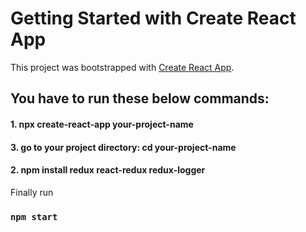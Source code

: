 # Getting Started with Create React App

This project was bootstrapped with [Create React App](https://github.com/facebook/create-react-app).

## You have to run these below commands:

#### 1. npx create-react-app your-project-name
#### 3. go to your project directory: cd your-project-name
#### 2. npm install redux react-redux redux-logger

Finally run
### `npm start`

